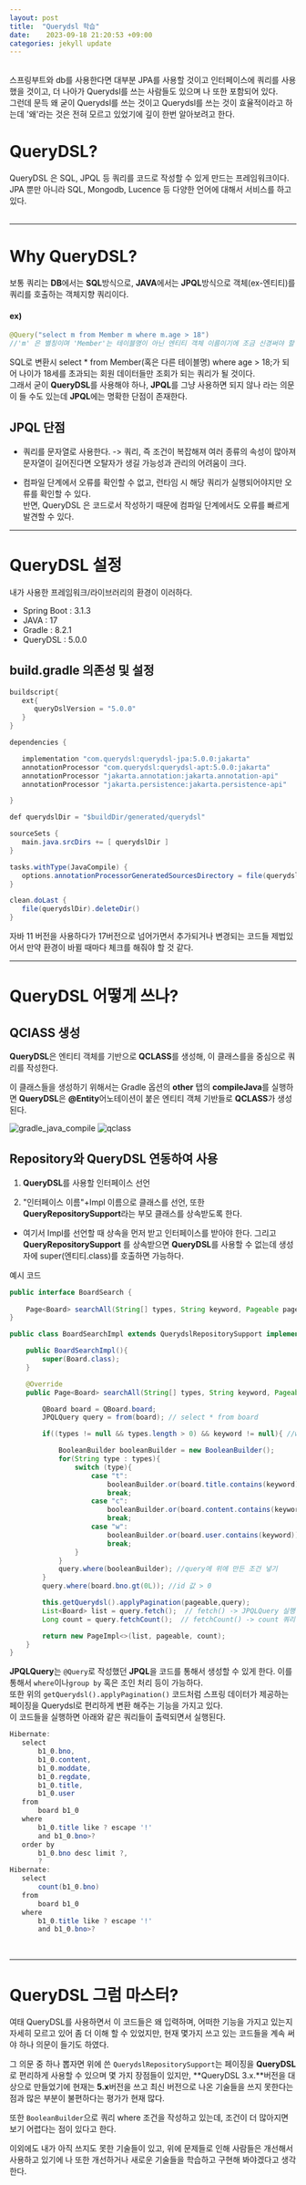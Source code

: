 ```yaml
---
layout: post
title:  "Querydsl 학습"
date:    2023-09-18 21:20:53 +09:00
categories: jekyll update
---
```

<br>
스프링부트와 db를 사용한다면 대부분 JPA를 사용할 것이고 인터페이스에 쿼리를 사용했을 것이고, 더 나아가 Querydsl를 쓰는 사람들도 있으며 나 또한 포함되어 있다. <br> 그런데 문득 왜 굳이 Querydsl를 쓰는 것이고 Querydsl를 쓰는 것이 효율적이라고 하는데 '왜'라는 것은 전혀 모르고 있었기에 깊이 한번 알아보려고 한다.


QueryDSL?
=============
QueryDSL 은 SQL, JPQL 등 쿼리를 코드로 작성할 수 있게 만드는 프레임워크이다.
JPA 뿐만 아니라 SQL, Mongodb, Lucence 등 다양한 언어에 대해서 서비스를 하고 있다.
<br><br>

---------------------------------------

Why QueryDSL?
=============

보통 쿼리는 **DB**에서는 **SQL**방식으로, **JAVA**에서는 **JPQL**방식으로 객체(ex-엔티티)를 쿼리를 호출하는 객체지향 쿼리이다.
<br>

#### ex)


```java
@Query("select m from Member m where m.age > 18")
//'m' 은 별칭이며 'Member'는 테이블명이 아닌 엔티티 객체 이름이기에 조금 신경써야 할 부분
```
SQL로 변환시 select * from Member(혹은 다른 테이블명) where age > 18;가 되어 나이가 18세를 초과되는 회원 데이터들만 조회가 되는 쿼리가 될 것이다.<br>
그래서 굳이 **QueryDSL**를 사용해야 하나, **JPQL**를 그냥 사용하면 되지 않나 라는 의문이 들 수도 있는데 **JPQL**에는 명확한 단점이 존재한다.

JPQL 단점
------------- 
-  쿼리를 문자열로 사용한다. -> 쿼리, 즉 조건이 복잡해져 여러 종류의 속성이 많아져 문자열이 길어진다면 오탈자가 생길 가능성과 관리의 어려움이 크다.
   
- 컴파일 단계에서 오류를 확인할 수 없고, 런타임 시 해당 쿼리가 실행되어야지만 오류를 확인할 수 있다.<br>
  반면, QueryDSL 은 코드로서 작성하기 때문에 컴파일 단계에서도 오류를 빠르게 발견할 수 있다.

---------------------------------------

QueryDSL 설정
=============

내가 사용한 프레임워크/라이브러리의 환경이 이러하다.
 - Spring Boot : 3.1.3
 - JAVA : 17
 - Gradle : 8.2.1
 - QueryDSL : 5.0.0

 build.gradle 의존성 및 설정
------------- 
```java
buildscript{
   ext{
      queryDslVersion = "5.0.0"
   }
}

dependencies {

   implementation "com.querydsl:querydsl-jpa:5.0.0:jakarta"
   annotationProcessor "com.querydsl:querydsl-apt:5.0.0:jakarta"
   annotationProcessor "jakarta.annotation:jakarta.annotation-api"
   annotationProcessor "jakarta.persistence:jakarta.persistence-api"

}

def querydslDir = "$buildDir/generated/querydsl"

sourceSets {
   main.java.srcDirs += [ querydslDir ]
}

tasks.withType(JavaCompile) {
   options.annotationProcessorGeneratedSourcesDirectory = file(querydslDir)
}

clean.doLast {
   file(querydslDir).deleteDir()
}
```
자바 11 버전을 사용하다가 17버전으로 넘어가면서 추가되거나 변경되는 코드들 제법있어서 만약 환경이 바뀔 때마다 체크를 해줘야 할 것 같다.

---------------------------------------

QueryDSL 어떻게 쓰나?
=============

QClASS 생성
------------- 
**QueryDSL**은 엔티티 객체를 기반으로 **QCLASS**를 생성해, 이 클래스를을 중심으로 쿼리를 작성한다.

이 클래스들을 생성하기 위해서는 Gradle 옵션의 **other** 탭의 **compileJava**를 실행하면 **QueryDSL**은 **@Entity**어노테이션이 붙은 엔티티 객체 기반들로 **QCLASS**가 생성된다.
<br>

![gradle_java_compile](https://github.com/jiuseu/hyuntrace0915.github.io/assets/109057859/0a6d2c4e-67fa-4426-9d2f-ac5f4ab858c3)
![qclass](https://github.com/jiuseu/hyuntrace0915.github.io/assets/109057859/edbb3a66-4273-4d29-8b3f-3e34786182c3)
<br>

Repository와 QueryDSL 연동하여 사용
------------- 
1. **QueryDSL**를 사용할 인터페이스 선언

2. "인터페이스 이름"+Impl 이름으로 클래스를 선언, 또한 **QueryRepositorySupport**라는 부모 클래스를 상속받도록 한다.
  - 여기서 Impl를 선언할 때 상속을 먼저 받고 인터페이스를 받아야 한다. 그리고 **QueryRepositorySupport** 
  를 상속받으면 **QueryDSL**를 사용할 수 없는데 생성자에 super(엔티티.class)를 호출하면 가능하다.<br>


예시 코드

```java
public interface BoardSearch {
    
    Page<Board> searchAll(String[] types, String keyword, Pageable pageable);
}
```
```java
public class BoardSearchImpl extends QuerydslRepositorySupport implements BoardSearch {

    public BoardSearchImpl(){
        super(Board.class);
    }

    @Override
    public Page<Board> searchAll(String[] types, String keyword, Pageable pageable){

        QBoard board = QBoard.board;
        JPQLQuery query = from(board); // select * from board 

        if((types != null && types.length > 0) && keyword != null){ //where 쿼리 조건 만들어주기

            BooleanBuilder booleanBuilder = new BooleanBuilder();
            for(String type : types){
                switch (type){
                    case "t":
                        booleanBuilder.or(board.title.contains(keyword));
                        break;
                    case "c":
                        booleanBuilder.or(board.content.contains(keyword));
                        break;
                    case "w":
                        booleanBuilder.or(board.user.contains(keyword));
                        break;
                }
            }
            query.where(booleanBuilder); //query에 위에 만든 조건 넣기
        }
        query.where(board.bno.gt(0L)); //id 값 > 0 

        this.getQuerydsl().applyPagination(pageable,query);
        List<Board> list = query.fetch();  // fetch() -> JPQLQuery 실행
        Long count = query.fetchCount();  // fetchCount() -> count 쿼리 실행

        return new PageImpl<>(list, pageable, count);
    }
}
```
**JPQLQuery**는 ```@Query```로 작성했던 **JPQL**을 코드를 통해서 생성할 수 있게 한다. 이를 통해서
```where```이나```group by``` 혹은 조인 처리 등이 가능하다.<br>
또한 위의 ```getQuerydsl().applyPagination()``` 코드처럼 스프링 데이터가 제공하는 페이징을 Querydsl로 편리하게 변환 해주는 기능을 가지고 있다.<br>
 이 코드들을 실행하면 아래와 같은 쿼리들이 출력되면서 실행된다.
 ```java
Hibernate: 
    select
        b1_0.bno,
        b1_0.content,
        b1_0.moddate,
        b1_0.regdate,
        b1_0.title,
        b1_0.user 
    from
        board b1_0 
    where
        b1_0.title like ? escape '!' 
        and b1_0.bno>? 
    order by
        b1_0.bno desc limit ?,
        ?
Hibernate: 
    select
        count(b1_0.bno) 
    from
        board b1_0 
    where
        b1_0.title like ? escape '!' 
        and b1_0.bno>?
```
<br>

 ---------------------------------------

QueryDSL 그럼 마스터?
=============

여태 QueryDSL를 사용하면서 이 코드들은 왜 입력하며, 어떠한 기능을 가지고 있는지 자세히 모르고 있어 좀 더 이해 할 수 있었지만, 현재 몇가지 쓰고 있는 코드들을 계속 써야 하나 의문이 들기도 하였다.<br>

그 의문 중 하나 뽑자면 위에 쓴 ```QuerydslRepositorySupport```는 페이징을 **QueryDSL**로 편리하게 사용할 수 있으며 몇 가지 장점들이 있지만, **QueryDSL 3.x.**버전을 대상으로 만들었기에 현재는 **5.x**버전을 쓰고 최신 버전으로 나온 기술들을 쓰지 못한다는 점과 많은 부분이 불편하다는 평가가 현재 많다.


또한 ```BooleanBuilder```으로 쿼리 where 조건을 작성하고 있는데, 조건이 더 많아지면 보기 어렵다는 점이 있다고 한다.

이외에도 내가 아직 쓰지도 못한 기술들이 있고, 위에 문제들로 인해 사람들은 개선해서  사용하고 있기에 나 또한 개선하거나 새로운 기술들을 학습하고 구현해 봐야겠다고 생각한다.


[jekyll-docs]: https://jekyllrb.com/docs/home
[jekyll-gh]:   https://github.com/jekyll/jekyll
[jekyll-talk]: https://talk.jekyllrb.com/
